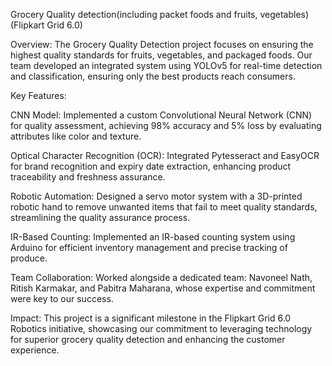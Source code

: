 Grocery Quality detection(including packet foods and fruits, vegetables)(Flipkart Grid 6.0)



Overview:
The Grocery Quality Detection project focuses on ensuring the highest quality standards for fruits, vegetables, and packaged foods. Our team developed an integrated system using YOLOv5 for real-time detection and classification, ensuring only the best products reach consumers.

Key Features:

CNN Model: Implemented a custom Convolutional Neural Network (CNN) for quality assessment, achieving 98% accuracy and 5% loss by evaluating attributes like color and texture.

Optical Character Recognition (OCR): Integrated Pytesseract and EasyOCR for brand recognition and expiry date extraction, enhancing product traceability and freshness assurance.

Robotic Automation: Designed a servo motor system with a 3D-printed robotic hand to remove unwanted items that fail to meet quality standards, streamlining the quality assurance process.

IR-Based Counting: Implemented an IR-based counting system using Arduino for efficient inventory management and precise tracking of produce.

Team Collaboration:
Worked alongside a dedicated team: Navoneel Nath, Ritish Karmakar, and Pabitra Maharana, whose expertise and commitment were key to our success.

Impact:
This project is a significant milestone in the Flipkart Grid 6.0 Robotics initiative, showcasing our commitment to leveraging technology for superior grocery quality detection and enhancing the customer experience.
